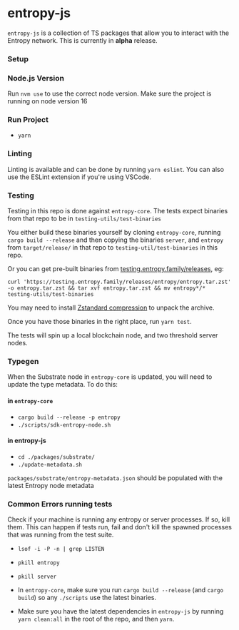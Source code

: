 # entropy-js

`entropy-js` is a collection of TS packages that allow you to interact with the Entropy network. This is currently in **alpha** release.

### Setup

### Node.js Version

Run `nvm use` to use the correct node version.
Make sure the project is running on node version 16

### Run Project

- `yarn`

### Linting

Linting is available and can be done by running `yarn eslint`. You can also use the ESLint extension if you're using VSCode.

### Testing

Testing in this repo is done against `entropy-core`. The tests expect binaries from that repo to be in `testing-utils/test-binaries`

You either build these binaries yourself by cloning `entropy-core`, running `cargo build --release` and then copying the binaries `server`, and `entropy` from `target/release/` in that repo to `testing-util/test-binaries` in this repo.

Or you can get pre-built binaries from [testing.entropy.family/releases](https://testing.entropy.family/releases), eg:

`curl 'https://testing.entropy.family/releases/entropy/entropy.tar.zst' -o entropy.tar.zst && tar xvf entropy.tar.zst && mv entropy*/* testing-utils/test-binaries`

You may need to install [Zstandard compression](https://facebook.github.io/zstd/) to unpack the archive.

Once you have those binaries in the right place, run `yarn test`.

The tests will spin up a local blockchain node, and two threshold server nodes.

### Typegen

When the Substrate node in `entropy-core` is updated, you will need to update the type metadata. To do this:

#### in `entropy-core`

- `cargo build --release -p entropy`
- `./scripts/sdk-entropy-node.sh`

#### in entropy-js

- `cd ./packages/substrate/`
- `./update-metadata.sh`

`packages/substrate/entropy-metadata.json` should be populated with the latest Entropy node metadata

### Common Errors running tests

Check if your machine is running any entropy or server processes. If so, kill them. This can happen if tests run, fail and don't kill the spawned processes that was running from the test suite.

- `lsof -i -P -n | grep LISTEN`
- `pkill entropy`
- `pkill server`

- In `entropy-core`, make sure you run `cargo build --release` (and `cargo build`) so any `./scripts` use the latest binaries.
- Make sure you have the latest dependencies in `entropy-js` by running `yarn clean:all` in the root of the repo, and then `yarn`.
